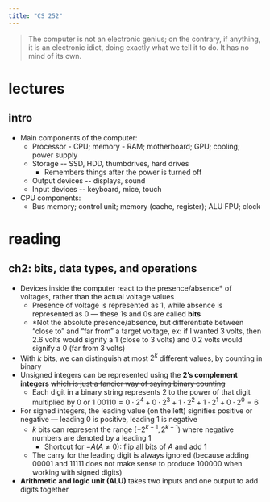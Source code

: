 ```yaml
---
title: "CS 252"
---
```

> The computer is not an electronic genius; on the contrary, if anything, it is an electronic idiot, doing exactly what we tell it to do. It has no mind of its own.

# lectures
## intro
- Main components of the computer:
	- Processor - CPU; memory - RAM; motherboard; GPU; cooling; power supply
	- Storage -- SSD, HDD, thumbdrives, hard drives
		- Remembers things after the power is turned off
	- Output devices -- displays, sound
	- Input devices -- keyboard, mice, touch
- CPU components:
	- Bus memory; control unit; memory (cache, register); ALU FPU; clock

# reading
## ch2: bits, data types, and operations
-   Devices inside the computer react to the presence/absence* of voltages, rather than the actual voltage values
    -   Presence of voltage is represented as 1, while absence is represented as 0 — these 1s and 0s are called **bits**
    -   *Not the absolute presence/absence, but differentiate between “close to” and “far from” a target voltage, ex: if I wanted 3 volts, then 2.6 volts would signify a 1 (close to 3 volts) and 0.2 volts would signify a 0 (far from 3 volts)
-   With $k$ bits, we can distinguish at most $2^k$ different values, by counting in binary
-   Unsigned integers can be represented using the **2’s complement integers** ~~which is just a fancier way of saying binary counting~~
    -   Each digit in a binary string represents 2 to the power of that digit multiplied by 0 or 1
        $00110 = 0\cdot2^4+0\cdot2^3+1\cdot2^2+1\cdot2^1+0\cdot2^0=6$
-   For signed integers, the leading value (on the left) signifies positive or negative — leading 0 is positive, leading 1 is negative
    -   $k$ bits can represent the range $[-2^{k-1}, 2^{k-1})$ where negative numbers are denoted by a leading 1
        -   Shortcut for $-A(A\ne0)$: flip all bits of $A$ and add 1
    -   The carry for the leading digit is always ignored (because adding 00001 and 11111 does not make sense to produce 100000 when working with signed digits)
-   **Arithmetic and logic unit (ALU)** takes two inputs and one output to add digits together